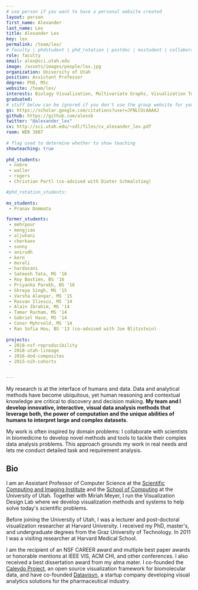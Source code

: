 ```yaml
---
# use person if you want to have a personal website created
layout: person
first_name: Alexander
last_name: Lex
title: Alexander Lex 
key: lex
permalink: /team/lex/
# faculty | phdstudent | phd_rotation | postdoc | msstudent | collaborator
role: faculty
email: alex@sci.utah.edu
image: /assets/images/people/lex.jpg
organization: University of Utah
position: Assistant Professor
degree: PhD, MSc
website: /team/lex/
interests: Biology Visualization, Multivariate Graphs, Visualization Tools, Exploratory Visualization for Scientists 
graduated:
# stuff below can be ignored if you don't use the group website for your private website
gs: https://scholar.google.com/citations?user=JFNLCUcAAAAJ
github: https://github.com/alexsb
twitter: "@alexander_lex"
cv: http://sci.utah.edu/~vdl/files/cv_alexander_lex.pdf
room: WEB 3887
    
# flag used to determine whether to show teaching   
showteaching: true
 
phd_students: 
 - nobre
 - waller
 - rogers
 - Christian Partl (co-advised with Dieter Schmalstieg)

#phd_rotation_students: 
 
ms_students:
 - Pranav Dommata

former_students:
 - mehrpour
 - mengjiao
 - aljuhani
 - cherkaev
 - sunny
 - anirudh
 - kern
 - murali
 - hardasani
 - Sateesh Tata, MS '16
 - Roy Bastien, BS '16
 - Priyanka Parekh, BS '16
 - Shreya Singh, MS '15
 - Varsha Alangar, MS '15
 - Rasvan Iliescu, MS '14
 - Alain Ibrahim, MS '14
 - Tamar Rucham, MS '14
 - Gabriel Hase, MS '14
 - Conor Myhrvold, MS '14
 - Ran Sofia Hou, BS '13 (co-advised with Joe Blitzstein)
 
projects:
 - 2018-nsf-reproducibility
 - 2018-utah-lineage
 - 2016-dod-composites
 - 2015-nih-cohorts


---
```


My research is at the interface of humans and data. Data and analytical methods have become ubiquitous, yet human reasoning and contextual knowledge are critical to discovery and decision making. **My team and I develop innovative, interactive, visual data analysis methods that leverage both, the power of computation and the unique abilities of humans to interpret large and complex datasets.**

My work is often inspired by domain problems: I collaborate with scientists in biomedicine to develop novel methods and tools to tackle their complex data analysis problems. This approach grounds my work in real needs and lets me conduct detailed task and requirement analysis.

## Bio

I am an Assistant Professor of Computer Science at the [Scientific Computing and Imaging Institute](http://www.sci.utah.edu/) and the [School of Computing](http://cs.utah.edu) at the University of Utah. Together with Miriah Meyer, I run the Visualization Design Lab where we develop visualization methods and systems to help solve today's scientific problems.

Before joining the University of Utah, I was a lecturer and post-doctoral visualization researcher at Harvard University. I received my PhD, master's, and undergraduate degrees from the Graz University of Technology. In 2011 I was a visiting researcher at Harvard Medical School.

I am the recipient of an NSF CAREER award and multiple best paper awards or honorable mentions at IEEE VIS, ACM CHI, and other conferences. I also received a best dissertation award from my alma mater. I co-founded the [Caleydo Project](http://www.caleydo.org/), an open source visualization framework for biomolecular data, and have co-founded [Datavisyn](http://www.datavisyn.io/), a startup company developing visual analytics solutions for the pharmaceutical industry. 

